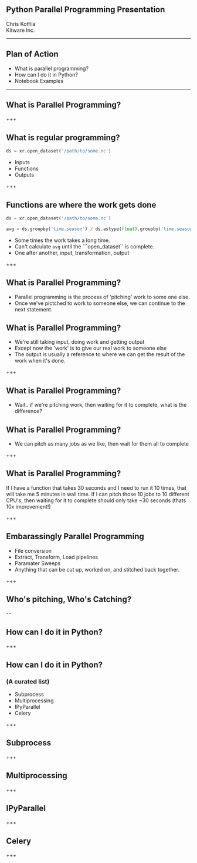 ## Python Parallel Programming Presentation

Chris Kotfila
<br>
Kitware Inc.
<br>

---
## Plan of Action
+ What is parallel programming?
+ How can I do it in Python?
+ Notebook Examples

---

## What is Parallel Programming?

+++

## What is regular programming?

```python
ds = xr.open_dataset('/path/to/some.nc')
```
+ Inputs
+ Functions
+ Outputs

+++ 

## Functions are where the work gets done

```python
ds = xr.open_dataset('/path/to/some.nc')

avg = ds.groupby('time.season') / ds.astype(float).groupby('time.season').sum()
```
+ Some times the work takes a long time.
+ Can't calculate ```avg``` until the ```open_dataset`` is complete.
+ One after another, input, transformation, output

+++

## What is Parallel Programming?

+ Parallel programming is the process of 'pitching' work to some one else.
+ Once we've pictched to work to someone else,  we can continue to the next statement.

## What is Parallel Programming?

+ We're still taking input, doing work and getting output
+ Except now the 'work' is to give our real work to someone else
+ The output is usually a reference to where we can get the result of the work when it's done.

+++

## What is Parallel Programming?

+ Wait.. if we're pitching work, then waiting for it to complete,  what is the difference?

## What is Parallel Programming?

+ We can pitch as many jobs as we like, then wait for them all to complete

+++

## What is Parallel Programming?

If I have a function that takes 30 seconds and I need to run it 10 times, that will take me 5 minutes in wall time.  If I can pitch those 10 jobs to 10 different CPU's, then waiting for it to complete should only take ~30 seconds (thats 10x improvement!)

+++ 

## Embarassingly Parallel Programming

+ File conversion
+ Extract, Transform, Load pipelines
+ Paramater Sweeps 
+ Anything that can be cut up, worked on, and stitched back together. 


+++
## Who's pitching, Who's Catching?


--

## How can I do it in Python?

+++

## How can I do it in Python?
### (A curated list)
+ Subprocess
+ Multiprocessing
+ IPyParallel
+ Celery

+++

## Subprocess

+++

## Multiprocessing

+++

## IPyParallel

+++

## Celery

+++


